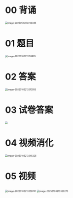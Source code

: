 # 00 背诵

<img src="https://cvp.oss-cn-shanghai.aliyuncs.com/202505101707565.png" alt="image-20250510170729385" style="zoom:50%;" />



# 01 题目

<img src="https://cvp.oss-cn-shanghai.aliyuncs.com/202501032131591.png" alt="image-20250103213151429" style="zoom:50%;" />



# 02 答案

<img src="https://cvp.oss-cn-shanghai.aliyuncs.com/202501032132526.png" alt="image-20250103213210055" style="zoom:50%;" />





# 03 试卷答案

<img src="https://cvp.oss-cn-shanghai.aliyuncs.com/202501032132275.png" style="zoom:50%;" />



# 04 视频消化

<img src="https://cvp.oss-cn-shanghai.aliyuncs.com/202501032132488.png" alt="image-20250103213245225" style="zoom:50%;" />



# 05 视频

<img src="https://cvp.oss-cn-shanghai.aliyuncs.com/202501032133218.png" alt="image-20250103213259741" style="zoom:50%;" />

<img src="https://cvp.oss-cn-shanghai.aliyuncs.com/202501032133652.png" alt="image-20250103213320273" style="zoom:50%;" />

